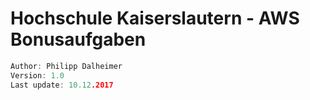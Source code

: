 # Hochschule Kaiserslautern - AWS Bonusaufgaben

```C
Author: Philipp Dalheimer
Version: 1.0
Last update: 10.12.2017
```